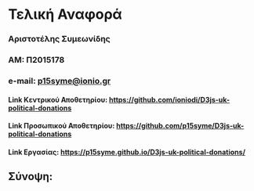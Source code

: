 # Τελική Αναφορά

### Αριστοτέλης Συμεωνίδης
### ΑΜ: Π2015178
### e-mail: p15syme@ionio.gr

#### Link Κεντρικού Αποθετηρίου: https://github.com/ioniodi/D3js-uk-political-donations
#### Link Προσωπικού Αποθετηρίου: https://github.com/p15syme/D3js-uk-political-donations
#### Link Εργασίας: https://p15syme.github.io/D3js-uk-political-donations/

## Σύνοψη:

